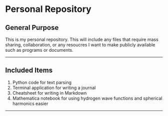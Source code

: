 # Personal Repository

## General Purpose

This is my personal repository. This will include any files that require mass sharing, collaboration, or any resoucres I want to make publicly available such as programs or documents.

---

## Included Items

1. Python code for text parsing
1. Terminal application for writing a journal
1. Cheatsheet for writing in Markdown
1. Mathematica notebook for using hydrogen wave functions and spherical harmonics easier

---
